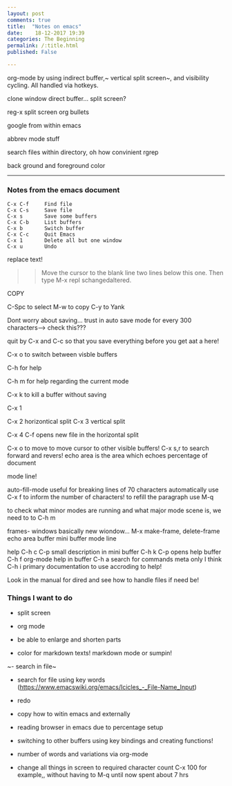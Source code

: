 ```yaml
---
layout: post
comments: true
title:  "Notes on emacs"
date:    18-12-2017 19:39
categories: The Beginning
permalink: /:title.html
published: False

---
```


org-mode by using indirect buffer,~ vertical split screen~, and visibility cycling. All handled via hotkeys.

clone window direct buffer... split screen?

reg-x split screen
org  bullets

google from within emacs


abbrev mode stuff

search files within directory, oh how convinient rgrep

back ground and foreground color 

---

### Notes from the emacs document



	C-x C-f		Find file
	C-x C-s		Save file
	C-x s		Save some buffers
	C-x C-b		List buffers
	C-x b		Switch buffer
	C-x C-c		Quit Emacs
	C-x 1		Delete all but one window
	C-x u		Undo


replace text!

>> Move the cursor to the blank line two lines below this one.
   Then type M-x repl s<Return>changed<Return>altered<Return>.

COPY

C-Spc to select
M-w to copy
C-y to Yank



Dont worry about saving... trust in auto save mode for every 300 characters--> check this???

quit by C-x and C-c so that you save everything before you get aat a here!

C-x o to switch between visble buffers

C-h for help

C-h m for help regarding the current mode

C-x k to kill a buffer without saving

C-x 1

C-x 2 horizontical split
C-x 3 vertical split

C-x 4 C-f opens new file in the horizontal split


C-x o to move to move cursor to other visible buffers!
C-x s,r to search forward and revers!
echo area is the area which echoes percentage of document

mode line!

auto-fill-mode useful for breaking lines of 70 characters automatically
use C-x f to inform the number of characters! to refill the paragraph use M-q

to check what minor modes are running and what major mode scene is, we need to to C-h m



frames- windows basically new wiondow... M-x make-frame, delete-frame
echo area
buffer
mini buffer
mode line



help
C-h c C-p small description in mini buffer
C-h k C-p opens help buffer
C-h f org-mode help in buffer
C-h a search for commands meta only I think
C-h i primary documentation to use accroding to help!



Look in the manual for dired and see how to handle files if need be!

### Things I want to do

- split screen
- org mode
- be able to enlarge and shorten parts

- color for markdown texts! markdown mode or sumpin!

~- search in file~
- search for file using key words (https://www.emacswiki.org/emacs/Icicles_-_File-Name_Input)
- redo
- copy how to witin emacs and externally

- reading browser in emacs due to percentage setup 
- switching to other buffers using key bindings and creating functions!

- number of words and variations via org-mode
- change all things in screen to required character count 
C-x 100 for example,, without having to M-q
until now spent about 7 hrs

